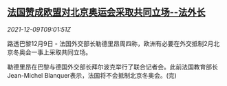 <!--1639042263000-->
[法国赞成欧盟对北京奥运会采取共同立场--法外长](https://cn.reuters.com/article/france-bj-olympic-dip-1209-idCNKBS2IO0N6)
------

<div><i>2021-12-09T09:01:51Z</i></div><p>路透巴黎12月9日 - 法国外交部长勒德里昂周四称，欧洲有必要在外交抵制2月北京冬奥会一事上采取共同立场。</p><p>勒德里昂在巴黎与德国外交部长拜尔波克举行了联合记者会。此前法国教育部长Jean-Michel Blanquer表示，法国将不会抵制北京冬奥会。(完)</p>
